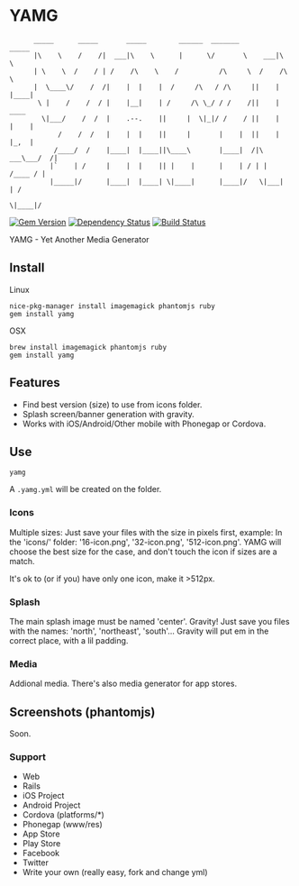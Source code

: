 # YAMG


          _____      _____       _____        ______  _______         _____
          |\    \    /    /|  ___|\    \      |      \/       \    ___|\    \
          | \    \  /    / | /    /\    \    /          /\     \  /    /\    \
          |  \____\/    /  /|    |  |    |  /     /\   / /\     ||    |  |____|
           \ |    /    /  / |    |__|    | /     /\ \_/ / /    /||    |    ____
            \|___/    /  /  |    .--.    ||     |  \|_|/ /    / ||    |   |    |
                /    /  /   |    |  |    ||     |       |    |  ||    |   |_,  |
               /____/  /    |____|  |____||\____\       |____|  /|\ ___\___/  /|
              |`    | /     |    |  |    || |    |      |    | / | |   /____ / |
              |_____|/      |____|  |____| \|____|      |____|/   \|___|    | /
                                                                      \|____|/


[![Gem Version](https://badge.fury.io/rb/yamg.png)](http://badge.fury.io/rb/yamg)
[![Dependency Status](https://gemnasium.com/nofxx/yamg.svg)](https://gemnasium.com/nofxx/yamg)
[![Build Status](https://travis-ci.org/nofxx/yamg.png?branch=master)](https://travis-ci.org/nofxx/yamg)

YAMG - Yet Another Media Generator


## Install

Linux

    nice-pkg-manager install imagemagick phantomjs ruby
    gem install yamg

OSX

    brew install imagemagick phantomjs ruby
    gem install yamg


## Features

* Find best version (size) to use from icons folder.
* Splash screen/banner generation with gravity.
* Works with iOS/Android/Other mobile with Phonegap or Cordova.


## Use

    yamg

A `.yamg.yml` will be created on the folder.

### Icons

Multiple sizes:
Just save your files with the size in pixels first, example:
In the 'icons/' folder: '16-icon.png', '32-icon.png', '512-icon.png'.
YAMG will choose the best size for the case, and don't touch
the icon if sizes are a match.

It's ok to (or if you) have only one icon, make it >512px.


### Splash

The main splash image must be named 'center'.
Gravity!
Just save you files with the names: 'north', 'northeast', 'south'...
Gravity will put em in the correct place, with a lil padding.


### Media

Addional media.
There's also media generator for app stores.


## Screenshots (phantomjs)

Soon.

### Support

* Web
* Rails
* iOS Project
* Android Project
* Cordova (platforms/*)
* Phonegap (www/res)
* App Store
* Play Store
* Facebook
* Twitter
* Write your own (really easy, fork and change yml)

